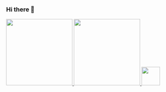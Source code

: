 ### Hi there 👋

<div>
  <a href="https://gifer.com/pt/6o0" />
  <img height = "180cm" src= "https://github-readme-stats.vercel.app/api?username=mexerica&theme=vision-friendly-dark&show_icons=true" />
  <img height = "180cm" src= "https://github-readme-stats.vercel.app/api/top-langs/?username=mexerica&layout=compact&theme=vision-friendly-dark" />
  <img height = " 50cm" src="https://i.gifer.com/origin/2b/2b047e4d200321cef2a506baa878f457.gif" />
 </div>

<!--
**mexerica/mexerica** is a ✨ _special_ ✨ repository because its `README.md` (this file) appears on your GitHub profile.

Here are some ideas to get you started:

- 🔭 I’m currently working on ...
- 🌱 I’m currently learning ...
- 👯 I’m looking to collaborate on ...
- 🤔 I’m looking for help with ...
- 💬 Ask me about ...
- 📫 How to reach me: ...
- 😄 Pronouns: ...
- ⚡ Fun fact: ...
-->
